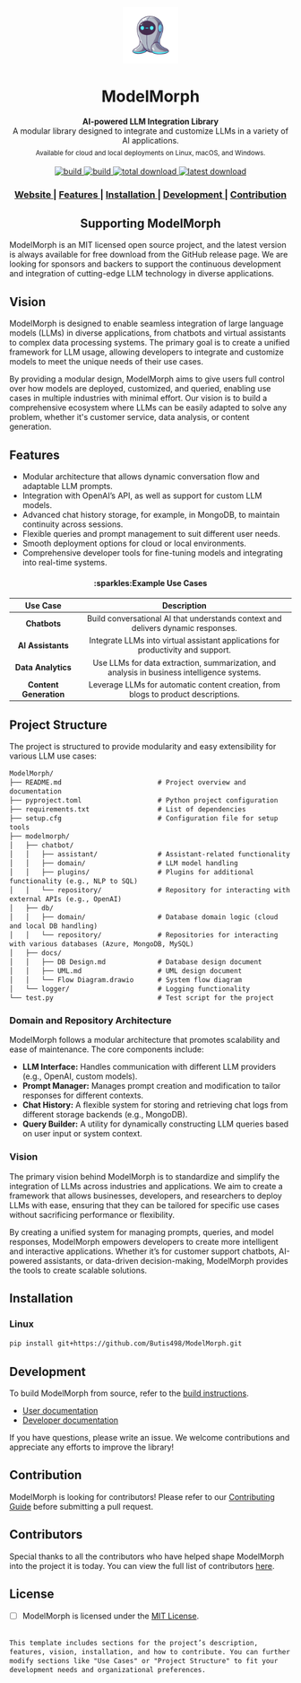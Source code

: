 <p align="center"><img src="modelmorph/docs/icons/main_icon.png" alt="ModelMorph" width="100" height="100"></p>

<h1 align="center">ModelMorph</h1>

<div align="center">
  <strong>AI-powered LLM Integration Library</strong><br>
  A modular library designed to integrate and customize LLMs in a variety of AI applications.<br>
  <sub>Available for cloud and local deployments on Linux, macOS, and Windows.</sub>
</div>

<br>

<div align="center">
  <!-- Build Status -->
  <a href="https://travis-ci.org/ModelMorph/ModelMorph/">
    <img src="https://travis-ci.org/ModelMorph/ModelMorph.svg?branch=master" alt="build">
  </a>
  <a href="https://ci.appveyor.com/project/ModelMorph/ModelMorph/branch/master">
    <img src="https://ci.appveyor.com/api/projects/status/l4gxgydj0i95hmxg/branch/master?svg=true" alt="build">
  </a>
  <!-- Downloads total -->
  <a href="https://github.com/ModelMorph/ModelMorph/releases">
    <img src="https://img.shields.io/github/downloads/ModelMorph/ModelMorph/total.svg" alt="total download">
  </a>
  <!-- Downloads latest release -->
  <a href="https://github.com/ModelMorph/ModelMorph/releases/latest">
    <img src="https://img.shields.io/github/downloads/ModelMorph/ModelMorph/v0.1.0/total.svg" alt="latest download">
  </a>
</div>

<div align="center">
  <h3>
    <a href="https://github.com/ModelMorph/ModelMorph">
      Website
    </a>
    <span> | </span>
    <a href="https://github.com/ModelMorph/ModelMorph#features">
      Features
    </a>
    <span> | </span>
    <a href="https://github.com/ModelMorph/ModelMorph#installation">
      Installation
    </a>
    <span> | </span>
    <a href="https://github.com/ModelMorph/ModelMorph#development">
      Development
    </a>
    <span> | </span>
    <a href="https://github.com/ModelMorph/ModelMorph#contribution">
      Contribution
    </a>
  </h3>
</div>

<h2 align="center">Supporting ModelMorph</h2>

ModelMorph is an MIT licensed open source project, and the latest version is always available for free download from the GitHub release page. We are looking for sponsors and backers to support the continuous development and integration of cutting-edge LLM technology in diverse applications.

## Vision

ModelMorph is designed to enable seamless integration of large language models (LLMs) in diverse applications, from chatbots and virtual assistants to complex data processing systems. The primary goal is to create a unified framework for LLM usage, allowing developers to integrate and customize models to meet the unique needs of their use cases.

By providing a modular design, ModelMorph aims to give users full control over how models are deployed, customized, and queried, enabling use cases in multiple industries with minimal effort. Our vision is to build a comprehensive ecosystem where LLMs can be easily adapted to solve any problem, whether it's customer service, data analysis, or content generation.

## Features

- Modular architecture that allows dynamic conversation flow and adaptable LLM prompts.
- Integration with OpenAI’s API, as well as support for custom LLM models.
- Advanced chat history storage, for example, in MongoDB, to maintain continuity across sessions.
- Flexible queries and prompt management to suit different user needs.
- Smooth deployment options for cloud or local environments.
- Comprehensive developer tools for fine-tuning models and integrating into real-time systems.

<h4 align="center">:sparkles:Example Use Cases</h4>

|           Use Case           |                                         Description                                         |
| :--------------------------: | :-----------------------------------------------------------------------------------------: |
|      **Chatbots**      |      Build conversational AI that understands context and delivers dynamic responses.      |
|   **AI Assistants**   |      Integrate LLMs into virtual assistant applications for productivity and support.      |
|   **Data Analytics**   | Use LLMs for data extraction, summarization, and analysis in business intelligence systems. |
| **Content Generation** |      Leverage LLMs for automatic content creation, from blogs to product descriptions.      |

## Project Structure

The project is structured to provide modularity and easy extensibility for various LLM use cases:

```text
ModelMorph/
├── README.md                        # Project overview and documentation
├── pyproject.toml                   # Python project configuration
├── requirements.txt                 # List of dependencies
├── setup.cfg                        # Configuration file for setup tools
├── modelmorph/
│   ├── chatbot/
│   │   ├── assistant/               # Assistant-related functionality
│   │   ├── domain/                  # LLM model handling
│   │   ├── plugins/                 # Plugins for additional functionality (e.g., NLP to SQL)
│   │   └── repository/              # Repository for interacting with external APIs (e.g., OpenAI)
│   ├── db/
│   │   ├── domain/                  # Database domain logic (cloud and local DB handling)
│   │   └── repository/              # Repositories for interacting with various databases (Azure, MongoDB, MySQL)
│   ├── docs/
│   │   ├── DB Design.md             # Database design document
│   │   ├── UML.md                   # UML design document
│   │   └── Flow Diagram.drawio      # System flow diagram
│   └── logger/                      # Logging functionality
└── test.py                          # Test script for the project

```

### Domain and Repository Architecture

ModelMorph follows a modular architecture that promotes scalability and ease of maintenance. The core components include:

- **LLM Interface:** Handles communication with different LLM providers (e.g., OpenAI, custom models).
- **Prompt Manager:** Manages prompt creation and modification to tailor responses for different contexts.
- **Chat History:** A flexible system for storing and retrieving chat logs from different storage backends (e.g., MongoDB).
- **Query Builder:** A utility for dynamically constructing LLM queries based on user input or system context.

### Vision

The primary vision behind ModelMorph is to standardize and simplify the integration of LLMs across industries and applications. We aim to create a framework that allows businesses, developers, and researchers to deploy LLMs with ease, ensuring that they can be tailored for specific use cases without sacrificing performance or flexibility.

By creating a unified system for managing prompts, queries, and model responses, ModelMorph empowers developers to create more intelligent and interactive applications. Whether it’s for customer support chatbots, AI-powered assistants, or data-driven decision-making, ModelMorph provides the tools to create scalable solutions.

## Installation

### Linux

```bash
pip install git+https://github.com/Butis498/ModelMorph.git
```

## Development

To build ModelMorph from source, refer to the [build instructions](modelmorph/docs/dev/BUILD.md).

- [User documentation](modelmorph/docs/README.md)
- [Developer documentation](modelmorph/docs/dev/README.md)

If you have questions, please write an issue. We welcome contributions and appreciate any efforts to improve the library!

## Contribution

ModelMorph is looking for contributors! Please refer to our [Contributing Guide](modelmorph/docs/CONTRIBUTING.md) before submitting a pull request.

## Contributors

Special thanks to all the contributors who have helped shape ModelMorph into the project it is today. You can view the full list of contributors [here](https://github.com/ModelMorph/ModelMorph/graphs/contributors).

## License

* [ ] ModelMorph is licensed under the [MIT License](LICENSE).

```

This template includes sections for the project’s description, features, vision, installation, and how to contribute. You can further modify sections like "Use Cases" or "Project Structure" to fit your development needs and organizational preferences.
```
